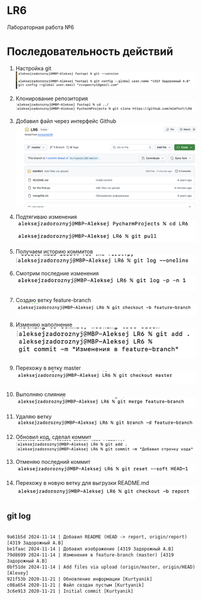 # LR6
Лабораторная работа №6



# Последовательность действий
1. Настройка git
![Настройка git](images/1.png)


2. Клонирование репозитория
![Клонирование репозитория](images/2.png)


3. Добавил файл через интерфейс Github
![Добавил файл через интерфейс Github](images/3.png)

4. Подтягиваю изменения
![Подтягиваю изменения](images/4.png)

5. Получаем историю коммитов
![Получаем историю коммитов](images/5.png)

6. Смотрим последние изменения 
![Смотрим последние изменения ](images/6.png)

7. Создаю ветку feature-branch
![Создаю ветку feature-branch](images/7.png)

8. Изменяю наполнение 
![Изменяю наполнение](images/8.png)

9. Перехожу в ветку master
![Перехожу в ветку master](images/9.png)

10. Выполняю слияние
![Выполняю слияние](images/10.png)

11. Удаляю ветку
![Удаляю ветку](images/11.png)

12. Обновил код, сделал коммит
![Обновил код, сделал коммит](images/12.png)

13. Отменяю последний коммит
![Отменяю последний коммит](images/13.png)

14. Перехожу в новую ветку для выгрузки README.md
![Перехожу в новую ветку для выгрузки readme.md](images/14.png)

## git log

```text

9a61b5d 2024-11-14 | Добавил README (HEAD -> report, origin/report) [4319 Задорожный А.В]
be1faac 2024-11-14 | Добавил изображение [4319 Задорожный А.В]
79d8699 2024-11-14 | Изменения в feature-branch (master) [4319 Задорожный А.В]
0bf51de 2024-11-14 | Add files via upload (origin/master, origin/HEAD) [Alexey]
921f53b 2020-11-21 | Обновление информации [Kurtyanik]
c08a654 2020-11-21 | Файл создан пустым [Kurtyanik]
3c6e913 2020-11-21 | Initial commit [Kurtyanik]
```
